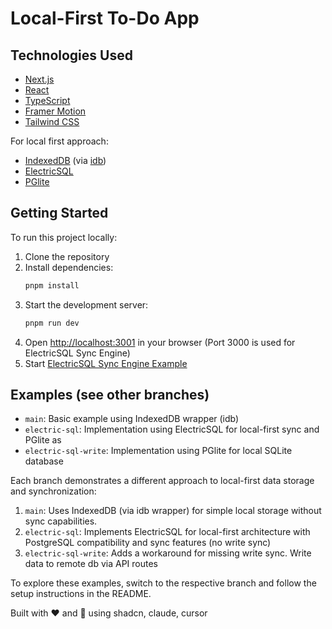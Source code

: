 # Local-First To-Do App

## Technologies Used

- [Next.js](https://nextjs.org/)
- [React](https://reactjs.org/)
- [TypeScript](https://www.typescriptlang.org/)
- [Framer Motion](https://www.framer.com/motion/)
- [Tailwind CSS](https://tailwindcss.com/)

For local first approach:

- [IndexedDB](https://developer.mozilla.org/en-US/docs/Web/API/IndexedDB_API) (via [idb](https://www.npmjs.com/package/idb))
- [ElectricSQL](https://electric-sql.com/)
- [PGlite](https://pglite.dev/)

## Getting Started

To run this project locally:

1. Clone the repository
2. Install dependencies:
   ```bash
   pnpm install
   ```
3. Start the development server:
   ```bash
   pnpm run dev
   ```
4. Open [http://localhost:3001](http://localhost:3001) in your browser (Port 3000 is used for ElectricSQL Sync Engine)
5. Start [ElectricSQL Sync Engine Example](https://github.com/willi-nuechterlein/electric-sql-example)

## Examples (see other branches)

- `main`: Basic example using IndexedDB wrapper (idb)
- `electric-sql`: Implementation using ElectricSQL for local-first sync and PGlite as
- `electric-sql-write`: Implementation using PGlite for local SQLite database

Each branch demonstrates a different approach to local-first data storage and synchronization:

1. `main`: Uses IndexedDB (via idb wrapper) for simple local storage without sync capabilities.
2. `electric-sql`: Implements ElectricSQL for local-first architecture with PostgreSQL compatibility and sync features (no write sync)
3. `electric-sql-write`: Adds a workaround for missing write sync. Write data to remote db via API routes

To explore these examples, switch to the respective branch and follow the setup instructions in the README.

Built with ❤️ and 🤖 using shadcn, claude, cursor
